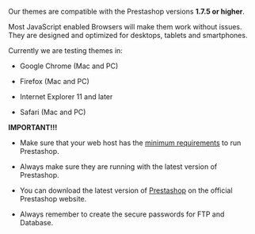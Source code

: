 Our themes are compatible with the Prestashop versions **1.7.5 or higher**.

Most JavaScript enabled Browsers will make them work without issues. They are designed and optimized for desktops, tablets and smartphones.

Currently we are testing themes in:

* Google Chrome \(Mac and PC\)

* Firefox \(Mac and PC\)

* Internet Explorer 11 and later

* Safari \(Mac and PC\)

**IMPORTANT!!!**

* Make sure that your web host has the [minimum requirements](https://www.prestashop.com/en/system-requirements) to run Prestashop.

* Always make sure they are running with the latest version of Prestashop.

* You can download the latest version of  [Prestashop](http://prestashop.com/) on the official Prestashop website.

* Always remember to create the secure passwords for FTP and Database.



